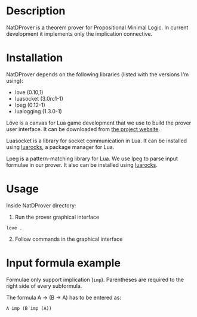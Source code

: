 Description
===========

NatDProver is a theorem prover for Propositional Minimal Logic. In current development it implements only the implication connective. 

Installation
============

NatDProver depends on the following libraries (listed with the versions I'm using):

* love (0.10,1)
* luasocket (3.0rc1-1)
* lpeg (0.12-1)
* lualogging (1.3.0-1)

Löve is a canvas for Lua game development that we use to build the prover user interface. It can be downloaded from [the project website](https://love2d.org/).

Luasocket is a library for socket communication in Lua. It can be installed using [luarocks](http://luarocks.org/), a package manager for Lua.

Lpeg is a pattern-matching library for Lua. We use lpeg to parse input formulae in our prover. It also can be installed using [luarocks](http://luarocks.org/).

Usage
=====

Inside NatDProver directory:

1. Run the prover graphical interface

`love .`

2. Follow commands in the graphical interface

Input formula example
=====================

Formulae only support implication (`imp`). Parentheses are required to the right side of every subformula. 

The formula A &rarr; (B &rarr; A) has to be entered as:

`A imp (B imp (A))`
